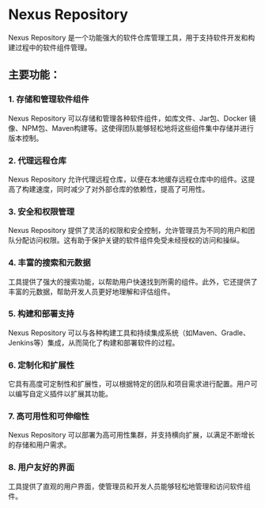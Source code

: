 # Nexus Repository

Nexus Repository 是一个功能强大的软件仓库管理工具，用于支持软件开发和构建过程中的软件组件管理。

## 主要功能：

### 1. 存储和管理软件组件

Nexus Repository 可以存储和管理各种软件组件，如库文件、Jar包、Docker 镜像、NPM包、Maven构建等。这使得团队能够轻松地将这些组件集中存储并进行版本控制。

### 2. 代理远程仓库

Nexus Repository 允许代理远程仓库，以便在本地缓存远程仓库中的组件。这提高了构建速度，同时减少了对外部仓库的依赖性，提高了可用性。

### 3. 安全和权限管理

Nexus Repository 提供了灵活的权限和安全控制，允许管理员为不同的用户和团队分配访问权限。这有助于保护关键的软件组件免受未经授权的访问和操纵。

### 4. 丰富的搜索和元数据

工具提供了强大的搜索功能，以帮助用户快速找到所需的组件。此外，它还提供了丰富的元数据，帮助开发人员更好地理解和评估组件。

### 5. 构建和部署支持

Nexus Repository 可以与各种构建工具和持续集成系统（如Maven、Gradle、Jenkins等）集成，从而简化了构建和部署软件的过程。

### 6. 定制化和扩展性

它具有高度可定制性和扩展性，可以根据特定的团队和项目需求进行配置。用户可以编写自定义插件以扩展其功能。

### 7. 高可用性和可伸缩性

Nexus Repository 可以部署为高可用性集群，并支持横向扩展，以满足不断增长的存储和用户需求。

### 8. 用户友好的界面

工具提供了直观的用户界面，使管理员和开发人员能够轻松地管理和访问软件组件。
